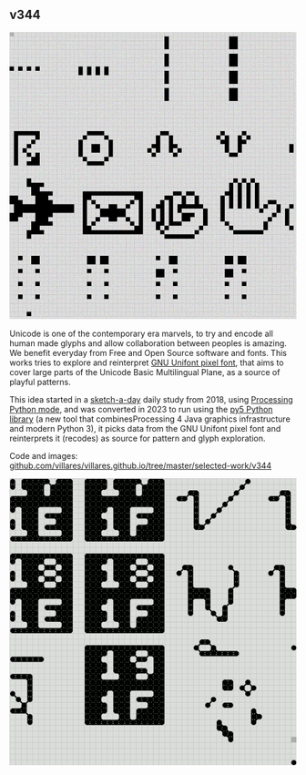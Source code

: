 ## v344

![Output from py5, 2023 version](output.gif)

Unicode is one of the contemporary era marvels, to try and encode all human made glyphs and allow collaboration between peoples is amazing. We benefit everyday from Free and Open Source software and fonts. This works tries to explore and reinterpret [GNU Unifont pixel font](https://unifoundry.com/unifont/), that aims to cover large parts of the Unicode Basic Multilingual Plane, as a source of playful patterns.

This idea started in a [sketch-a-day](https://abav.lugaralgum.com/sketch-a-day) daily study from 2018, using [Processing Python mode](https://py.processing.org), and was converted in 2023 to run using the [py5 Python library](https://py5coding.org) (a new tool that combinesProcessing 4 Java graphics infrastructure and modern Python 3), it picks data from the  GNU Unifont pixel font and reinterprets it (recodes) as source for pattern and glyph exploration.

Code and images: [github.com/villares/villares.github.io/tree/master/selected-work/v344](https://github.com/villares/villares.github.io/tree/master/selected-work/v344)

![Output from older version](s344.gif)
